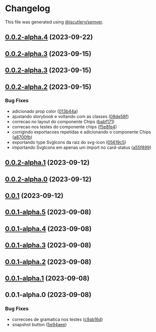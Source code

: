 # Changelog

This file was generated using [@jscutlery/semver](https://github.com/jscutlery/semver).

## [0.0.2-alpha.4](https://gitlab.ir7.com.br/r7/front-monorepo/compare/ui-base-components-0.0.2-alpha.3...ui-base-components-0.0.2-alpha.4) (2023-09-22)

## [0.0.2-alpha.3](https://gitlab.ir7.com.br/r7/front-monorepo/compare/ui-base-components-0.0.2-alpha.2...ui-base-components-0.0.2-alpha.3) (2023-09-15)

## [0.0.2-alpha.3](https://gitlab.ir7.com.br/r7/front-monorepo/compare/ui-base-components-0.0.2-alpha.2...ui-base-components-0.0.2-alpha.3) (2023-09-15)

## [0.0.2-alpha.2](https://gitlab.ir7.com.br/r7/front-monorepo/compare/ui-base-components-0.0.2-alpha.1...ui-base-components-0.0.2-alpha.2) (2023-09-15)

### Bug Fixes

- adicionado prop color ([013b44a](https://gitlab.ir7.com.br/r7/front-monorepo/commit/013b44a35709877c558e655816c2f79bf647039b))
- ajustando storybook e voltando com as classes ([08de58f](https://gitlab.ir7.com.br/r7/front-monorepo/commit/08de58f03e81d0b197bd6fe0b1d4bae707c66d5d))
- correcao no layout do componente Chips ([babf171](https://gitlab.ir7.com.br/r7/front-monorepo/commit/babf171fc409264214c437853556c83c072e7430))
- correcao nos testes do componente chips ([f5e8fe4](https://gitlab.ir7.com.br/r7/front-monorepo/commit/f5e8fe4a1dc57736b79e3e2039d16b53cdf6a3f9))
- corrigindo exportacoes repetidas e adicionando o componente Chips ([a8700fb](https://gitlab.ir7.com.br/r7/front-monorepo/commit/a8700fb4fec1bbd2d38b0e9cd6bf91a50314c76c))
- exportando type SvgIcons da raiz do svg-icon ([05619c5](https://gitlab.ir7.com.br/r7/front-monorepo/commit/05619c5a86305487328b32db5dc326df184694da))
- importando SvgIcons em apenas um import no card-status ([a55f899](https://gitlab.ir7.com.br/r7/front-monorepo/commit/a55f899cf533c09078c583445e6318bb4aac435a))

## [0.0.2-alpha.1](https://gitlab.ir7.com.br/r7/front-monorepo/compare/ui-base-components-0.0.2-alpha.0...ui-base-components-0.0.2-alpha.1) (2023-09-12)

## [0.0.2-alpha.0](https://gitlab.ir7.com.br/r7/front-monorepo/compare/ui-base-components-0.0.1...ui-base-components-0.0.2-alpha.0) (2023-09-12)

## [0.0.1](https://gitlab.ir7.com.br/r7/front-monorepo/compare/ui-base-components-0.0.1-alpha.5...ui-base-components-0.0.1) (2023-09-12)

## [0.0.1-alpha.5](https://gitlab.ir7.com.br/r7/front-monorepo/compare/ui-base-components-0.0.1-alpha.4...ui-base-components-0.0.1-alpha.5) (2023-09-08)

## [0.0.1-alpha.4](https://gitlab.ir7.com.br/r7/front-monorepo/compare/ui-base-components-0.0.1-alpha.3...ui-base-components-0.0.1-alpha.4) (2023-09-08)

## [0.0.1-alpha.3](https://gitlab.ir7.com.br/r7/front-monorepo/compare/ui-base-components-0.0.1-alpha.2...ui-base-components-0.0.1-alpha.3) (2023-09-08)

## [0.0.1-alpha.2](https://gitlab.ir7.com.br/r7/front-monorepo/compare/ui-base-components-0.0.1-alpha.1...ui-base-components-0.0.1-alpha.2) (2023-09-08)

## [0.0.1-alpha.1](https://gitlab.ir7.com.br/r7/front-monorepo/compare/ui-base-components-0.0.1-alpha.0...ui-base-components-0.0.1-alpha.1) (2023-09-08)

## 0.0.1-alpha.0 (2023-09-08)

### Bug Fixes

- correcoes de gramatica nos testes ([c9ab16d](https://gitlab.ir7.com.br/r7/front-monorepo/commit/c9ab16d797127f072c225b35735cf487320d2c2e))
- snapshot button ([5e94aee](https://gitlab.ir7.com.br/r7/front-monorepo/commit/5e94aee3ffa334936648aa0ea96d53c127913f3d))

